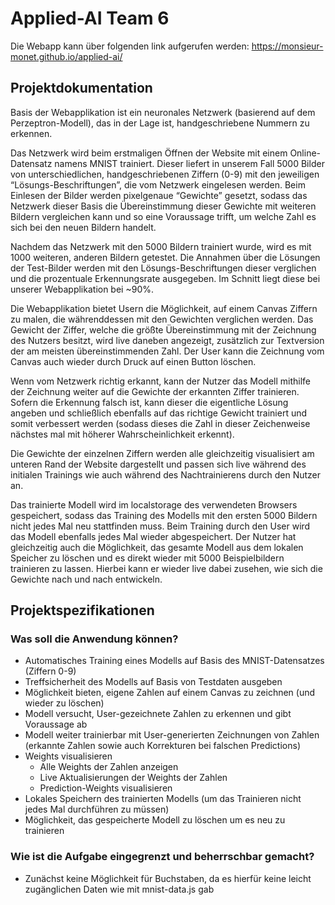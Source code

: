 # Applied-AI Team 6

Die Webapp kann über folgenden link aufgerufen werden: https://monsieur-monet.github.io/applied-ai/

## Projektdokumentation

Basis der Webapplikation ist ein neuronales Netzwerk (basierend auf dem Perzeptron-Modell), das in der Lage ist, handgeschriebene Nummern zu erkennen.

Das Netzwerk wird beim erstmaligen Öffnen der Website mit einem Online-Datensatz namens MNIST trainiert. Dieser liefert in unserem Fall 5000 Bilder von unterschiedlichen, handgeschriebenen Ziffern (0-9) mit den jeweiligen “Lösungs-Beschriftungen”, die vom Netzwerk eingelesen werden. Beim Einlesen der Bilder werden pixelgenaue “Gewichte” gesetzt, sodass das Netzwerk dieser Basis die Übereinstimmung dieser Gewichte mit weiteren Bildern vergleichen kann und so eine Voraussage trifft, um welche Zahl es sich bei den neuen Bildern handelt.

Nachdem das Netzwerk mit den 5000 Bildern trainiert wurde, wird es mit 1000 weiteren, anderen Bildern getestet. Die Annahmen über die Lösungen der Test-Bilder werden mit den Lösungs-Beschriftungen dieser verglichen und die prozentuale Erkennungsrate ausgegeben. Im Schnitt liegt diese bei unserer Webapplikation bei ~90%.

Die Webapplikation bietet Usern die Möglichkeit, auf einem Canvas Ziffern zu malen, die währenddessen mit den Gewichten verglichen werden. Das Gewicht der Ziffer, welche die größte Übereinstimmung mit der Zeichnung des Nutzers besitzt, wird live daneben angezeigt, zusätzlich zur Textversion der am meisten übereinstimmenden Zahl. Der User kann die Zeichnung vom Canvas auch wieder durch Druck auf einen Button löschen.

Wenn vom Netzwerk richtig erkannt, kann der Nutzer das Modell mithilfe der Zeichnung weiter auf die Gewichte der erkannten Ziffer trainieren. Sofern die Erkennung falsch ist, kann dieser die eigentliche Lösung angeben und schließlich ebenfalls auf das richtige Gewicht trainiert und somit verbessert werden (sodass dieses die Zahl in dieser Zeichenweise nächstes mal mit höherer Wahrscheinlichkeit erkennt).


Die Gewichte der einzelnen Ziffern werden alle gleichzeitig visualisiert am unteren Rand der Website dargestellt und passen sich live während des initialen Trainings wie auch während des Nachtrainierens durch den Nutzer an.

Das trainierte Modell wird im localstorage des verwendeten Browsers gespeichert, sodass das Training des Modells mit den ersten 5000 Bildern nicht jedes Mal neu stattfinden muss. Beim Training durch den User wird das Modell ebenfalls jedes Mal wieder abgespeichert. Der Nutzer hat gleichzeitig auch die Möglichkeit, das gesamte Modell aus dem lokalen Speicher zu löschen und es direkt wieder mit 5000 Beispielbildern trainieren zu lassen. Hierbei kann er wieder live dabei zusehen, wie sich die Gewichte nach und nach entwickeln.


## Projektspezifikationen

### Was soll die Anwendung können?
* Automatisches Training eines Modells auf Basis des MNIST-Datensatzes (Ziffern 0-9)
* Treffsicherheit des Modells auf Basis von Testdaten ausgeben
* Möglichkeit bieten, eigene Zahlen auf einem Canvas zu zeichnen (und wieder zu löschen)
* Modell versucht, User-gezeichnete Zahlen zu erkennen und gibt Voraussage ab
* Modell weiter trainierbar mit User-generierten Zeichnungen von Zahlen (erkannte Zahlen sowie auch Korrekturen bei falschen Predictions)
* Weights visualisieren
  * Alle Weights der Zahlen anzeigen
  * Live Aktualisierungen der Weights der Zahlen
  * Prediction-Weights visualisieren
* Lokales Speichern des trainierten Modells (um das Trainieren nicht jedes Mal durchführen zu müssen)
* Möglichkeit, das gespeicherte Modell zu löschen um es neu zu trainieren

### Wie ist die Aufgabe eingegrenzt und beherrschbar gemacht?
* Zunächst keine Möglichkeit für Buchstaben, da es hierfür keine leicht zugänglichen Daten wie mit mnist-data.js gab
